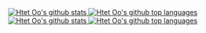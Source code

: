 <!-- Stats & languages light mode -->
<a href="https://github.com/anuraghazra/github-readme-stats#gh-light-mode-only">
  <img
    align="top"
    alt="Htet Oo's github stats"
    src="https://github-readme-stats.vercel.app/api?username=HtetOoWaiYan&hide=stars&custom_title=Statistics&count_private=true&show_icons=true&hide_border=true&card_width=465px&theme=graywhite#gh-light-mode-only"
   />
</a>
<a href="https://github.com/anuraghazra/github-readme-stats#gh-light-mode-only">
  <img
    align="top"
    src="https://github-readme-stats.vercel.app/api/top-langs/?username=HtetOoWaiYan&layout=compact&custom_title=Languages&hide_border=true&theme=graywhite#gh-light-mode-only"
    alt="Htet Oo's github top languages"
   />
</a>

<!-- Stats & languages dark mode -->
<a href="https://github.com/anuraghazra/github-readme-stats#gh-dark-mode-only">
  <img
    align="top"
    alt="Htet Oo's github stats"
    src="https://github-readme-stats.vercel.app/api?username=HtetOoWaiYan&hide=stars&custom_title=Statistics&count_private=true&show_icons=true&hide_border=true&card_width=465px&theme=graywhite#gh-dark-mode-only"
   />
</a>
<a href="https://github.com/anuraghazra/github-readme-stats#gh-dark-mode-only">
  <img
    align="top"
    src="https://github-readme-stats.vercel.app/api/top-langs/?username=HtetOoWaiYan&layout=compact&custom_title=Languages&hide_border=true&theme=graywhite#gh-dark-mode-only"
    alt="Htet Oo's github top languages"
   />
</a>
